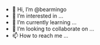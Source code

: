 - 👋 Hi, I’m @bearmingo
- 👀 I’m interested in ...
- 🌱 I’m currently learning ...
- 💞️ I’m looking to collaborate on ...
- 📫 How to reach me ...

<!---
bearmingo/bearmingo is a ✨ special ✨ repository because its `README.md` (this file) appears on your GitHub profile.
You can click the Preview link to take a look at your changes.
--->
